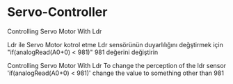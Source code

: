 # Servo-Controller
Controlling Servo Motor With Ldr

Ldr ile Servo Motor kotrol etme Ldr sensörünün duyarlılığını değştirmek için "if(analogRead(A0+0) < 981)" 981 değerini değiştirin

Controlling Servo Motor With Ldr To change the perception of the ldr sensor 'if(analogRead(A0+0) < 981)' change the value to something other than 981
